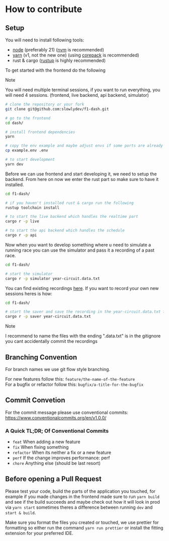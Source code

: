 # How to contribute

## Setup

You will need to install following tools:

- [node](https://nodejs.org/en) (preferably 21) ([nvm](https://github.com/nvm-sh/nvm) is recommended)
- [yarn](https://yarnpkg.com/getting-started/install) (v1, not the new one) (using [corepack](https://yarnpkg.com/corepack) is recommended)
- rust & cargo ([rustup](https://rustup.rs) is highly recommended)

To get started with the frontend do the following

> [!NOTE]  
> You will need multiple terminal sessions, if you want to run everything,
> you will need 4 sessions. (frontend, live backend, api backend, simulator)

```bash
# clone the repository or your fork
git clone git@github.com:slowlydev/f1-dash.git

# go to the frontend
cd dash/

# install frontend dependencies
yarn

# copy the env example and maybe adjust envs if some ports are already in use
cp example.env .env

# to start development
yarn dev
```

Before we can use frontend and start developing it, we need to setup the backend.
From here on now we enter the rust part so make sure to have it installed.

```bash
cd f1-dash/

# if you haven't installed rust & cargo run the following
rustup toolchain install

# to start the live backend which handles the realtime part
cargo r -p live

# to start the api backend which handles the schedule
cargo r -p api
```

Now when you want to develop something where u need to simulate a running race you can use the simulator and pass it a recording of a past race.

```bash
cd f1-dash/

# start the simulator
cargo r -p simulator year-circuit.data.txt
```

You can find existing recordings [here](https://github.com/slowlydev/f1-dash-data-parser/releases/tag/data). If you want to record your own new sessions heres is how:

```bash
cd f1-dash/

# start the saver and save the recording in the year-circuit.data.txt file
cargo r -p saver year-circuit.data.txt
```

> [!NOTE]  
> I recommend to name the files with the ending
> ".data.txt" is in the gitignore you cant accidentally commit the recordings

## Branching Convention

For branch names we use git flow style branching.

For new features follow this: `feature/the-name-of-the-feature`  
For a bugfix or refactor follow this: `bugfix/a-title-for-the-bugfix`

## Commit Convetion

For the commit message please use conventional commits:
https://www.conventionalcommits.org/en/v1.0.0/

### A Quick TL;DR; Of Conventional Commits

- `feat` When adding a new feature
- `fix` When fixing something
- `refactor` When its neither a fix or a new feature
- `perf` If the change improves performance: perf
- `chore` Anything else (should be last resort)

## Before opening a Pull Request

Please test your code, build the parts of the application you touched, for example if you made changes in the frontend made sure to run `yarn build` and see if the build succeeds and maybe check out how it will look in prod via `yarn start` sometimes theres a difference between running `dev` and `start & build`.

Make sure you format the files you created or touched, we use prettier for formatting so either run the command `yarn run prettier` or install the fitting extension for your preferred IDE.
